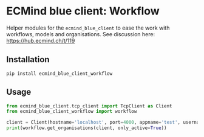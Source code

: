 # ECMind blue client: Workflow

Helper modules for the `ecmind_blue_client` to ease the work with workflows, models and organisations. See discussion here: https://hub.ecmind.ch/t/119

## Installation

`pip install ecmind_blue_client_workflow`


## Usage

```python
from ecmind_blue_client.tcp_client import TcpClient as Client
from ecmind_blue_client_workflow import workflow

client = Client(hostname='localhost', port=4000, appname='test', username='root', password='optimal')
print(workflow.get_organisations(client, only_active=True))
```